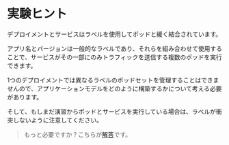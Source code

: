 # 実験ヒント

デプロイメントとサービスはラベルを使用してポッドと緩く結合されています。

アプリ名とバージョンは一般的なラベルであり、それらを組み合わせて使用することで、サービスがその一部にのみトラフィックを送信する複数のポッドを実行できます。

1つのデプロイメントでは異なるラベルのポッドセットを管理することはできませんので、アプリケーションモデルをどのように構築するかについて考える必要があります。

そして、もしまだ演習からポッドとサービスを実行している場合は、ラベルが衝突しないように注意してください。

> もっと必要ですか？こちらが[解答](solution_jp.md)です。
